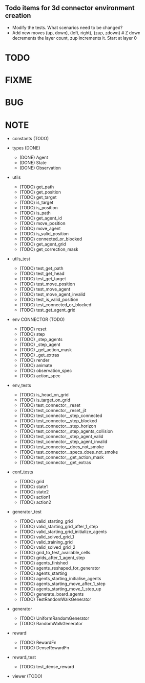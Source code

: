 ## Todo items for 3d connector environment creation 
* Modify the tests. What scenarios need to be changed? 
* Add new moves (up, down), (left, right), (zup, zdown) # Z down decrements the layer count, zup increments it. Start at layer 0 


# TODO 
# FIXME 
# BUG 
# NOTE

* constants (TODO) 

* types (DONE)
    - (DONE) Agent
    - (DONE) State 
    - (DONE) Observation 

* utils
    - (TODO) get_path
    - (TODO) get_position
    - (TODO) get_target
    - (TODO) is_target
    - (TODO) is_position
    - (TODO) is_path
    - (TODO) get_agent_id
    - (TODO) move_position
    - (TODO) move_agent
    - (TODO) is_valid_position
    - (TODO) connected_or_blocked
    - (TODO) get_agent_grid
    - (TODO) get_correction_mask


* utils_test 
    - (TODO) test_get_path
    - (TODO) test_get_head
    - (TODO) test_get_target
    - (TODO) test_move_position
    - (TODO) test_move_agent
    - (TODO) test_move_agent_invalid
    - (TODO) test_is_valid_position
    - (TODO) test_connected_or_blocked
    - (TODO) test_get_agent_grid

* env CONNECTOR (TODO) 
    - (TODO) reset 
    - (TODO) step
    - (TODO) _step_agents 
    - (TODO) _step_agent 
    - (TODO) _get_action_mask 
    - (TODO) _get_extras                          
    - (TODO) render 
    - (TODO) animate
    - (TODO) observation_spec 
    - (TODO) action_spec    

* env_tests
    - (TODO) is_head_on_grid
    - (TODO) is_target_on_grid
    - (TODO) test_connector__reset
    - (TODO) test_connector__reset_jit
    - (TODO) test_connector__step_connected
    - (TODO) test_connector__step_blocked
    - (TODO) test_connector__step_horizon
    - (TODO) test_connector__step_agents_collision
    - (TODO) test_connector__step_agent_valid
    - (TODO) test_connector__step_agent_invalid
    - (TODO) test_connector__does_not_smoke
    - (TODO) test_connector__specs_does_not_smoke
    - (TODO) test_connector__get_action_mask
    - (TODO) test_connector__get_extras

* conf_tests 
    - (TODO) grid
    - (TODO) state1
    - (TODO) state2
    - (TODO) action1
    - (TODO) action2

* generator_test 
    - (TODO) valid_starting_grid
    - (TODO) valid_starting_grid_after_1_step
    - (TODO) valid_starting_grid_initialize_agents
    - (TODO) valid_solved_grid_1
    - (TODO) valid_training_grid
    - (TODO) valid_solved_grid_2
    - (TODO) grid_to_test_available_cells
    - (TODO) grids_after_1_agent_step
    - (TODO) agents_finished
    - (TODO) agents_reshaped_for_generator
    - (TODO) agents_starting
    - (TODO) agents_starting_initialise_agents
    - (TODO) agents_starting_move_after_1_step
    - (TODO) agents_starting_move_1_step_up
    - (TODO) generate_board_agents
    - (TODO) TestRandomWalkGenerator 

* generator
    - (TODO) UniformRandomGenerator 
    - (TODO) RandomWalkGenerator 

* reward 
    - (TODO) RewardFn
    - (TODO) DenseRewardFn

* reward_test 
    - (TODO) test_dense_reward 

* viewer (TODO) 